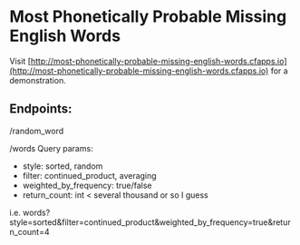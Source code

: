 # Most Phonetically Probable Missing English Words

Visit [http://most-phonetically-probable-missing-english-words.cfapps.io](http://most-phonetically-probable-missing-english-words.cfapps.io) for a demonstration.

## Endpoints:

/random_word

/words
Query params:
* style: sorted, random
* filter: continued_product, averaging
* weighted_by_frequency: true/false
* return_count: int < several thousand or so I guess

i.e.
words?style=sorted&filter=continued_product&weighted_by_frequency=true&return_count=4